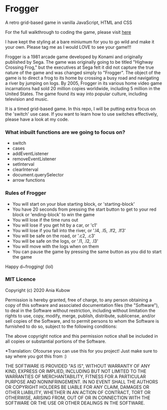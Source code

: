 # Frogger

A retro grid-based game in vanilla JavaScript, HTML and CSS

For the full walkthrough to coding the game, please
visit [here](https://www.youtube.com/channel/UC5DNytAJ6_FISueUfzZCVsw)

I have kept the styling at a bare miniumum for you to go wild and make it your own. Please tag me as I would LOVE to see
your game!!!

Frogger is a 1981 arcade game developed by Konami and originally published by Sega. The game was originally going to be
titled "Highway Crossing Frog," but the executives at Sega felt it did not capture the true nature of the game and was
changed simply to "Frogger". The object of the game is to direct a frog to its home by crossing a busy road and
navigating a river by jumping on logs. By 2005, Frogger in its various home video game incarnations had sold 20 million
copies worldwide, including 5 million in the United States. The game found its way into popular culture, including
television and music.

It is a timed grid-based game. In this repo, I will be putting extra focus on the 'switch' use case. If you want to
learn how to use switches effectively, please have a look at my code.

### What inbuilt functions are we going to focus on?

* switch
* cases
* addEventListener
* removeEventListener
* setInterval
* clearInterval
* document.querySelector
* arrow functions

### Rules of Frogger

* You will start on your blue starting block, or 'starting-block'
* You have 20 seconds from pressing the start button to get to your red block or 'ending-block' to win the game
* You will lose if the time runs out
* You will lose if you get hit by a car, or 'c1'
* You will lose if you fall into the river, or '.l4, .l5, .lf2, .lf3'
* You will be safe on the road, or '.c2, .c3'
* You will be safe on the logs, or '.l1, .l2, .l3'
* You will move with the logs when on them
* You can pause the game by pressing the same button as you did to start the game

Happy d~frogging! (lol)

### MIT Licence

Copyright (c) 2020 Ania Kubow

Permission is hereby granted, free of charge, to any person obtaining a copy of this software and associated
documentation files (the "Software"), to deal in the Software without restriction, including without limitation the
rights to use, copy, modify, merge, publish, distribute, sublicense, and/or sell copies of the Software, and to permit
persons to whom the Software is furnished to do so, subject to the following conditions:

The above copyright notice and this permission notice shall be included in all copies or substantial portions of the
Software.

*Translation: Ofcourse you can use this for you project! Just make sure to say where you got this from :)

THE SOFTWARE IS PROVIDED "AS IS", WITHOUT WARRANTY OF ANY KIND, EXPRESS OR IMPLIED, INCLUDING BUT NOT LIMITED TO THE
WARRANTIES OF MERCHANTABILITY, FITNESS FOR A PARTICULAR PURPOSE AND NONINFRINGEMENT. IN NO EVENT SHALL THE AUTHORS OR
COPYRIGHT HOLDERS BE LIABLE FOR ANY CLAIM, DAMAGES OR OTHER LIABILITY, WHETHER IN AN ACTION OF CONTRACT, TORT OR
OTHERWISE, ARISING FROM, OUT OF OR IN CONNECTION WITH THE SOFTWARE OR THE USE OR OTHER DEALINGS IN THE SOFTWARE.

